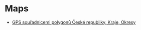 # Maps

* [GPS souřadnicemi polygonů České republiky, Kraje, Okresy](https://github.com/MichalZem/CzechGPSPolygonList)

